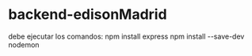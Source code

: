 # backend-edisonMadrid

debe ejecutar los comandos:
npm install express
npm install --save-dev nodemon